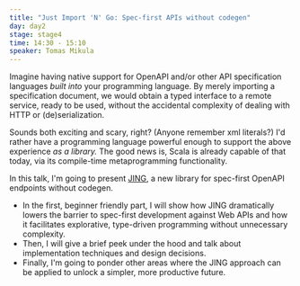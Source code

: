 ```yaml
---
title: "Just Import 'N' Go: Spec-first APIs without codegen"
day: day2
stage: stage4
time: 14:30 - 15:10
speaker: Tomas Mikula
---
```


Imagine having native support for OpenAPI and/or other API specification languages _built into_ your programming language. By merely importing a specification document, we would obtain a typed interface to a remote service, ready to be used, without the accidental complexity of dealing with HTTP or (de)serialization.

Sounds both exciting and scary, right? (Anyone remember xml literals?) I'd rather have a programming language powerful enough to support the above experience _as a library._ The good news is, Scala is already capable of that today, via its compile-time metaprogramming functionality.

In this talk, I'm going to present [JING](https://github.com/TomasMikula/jing), a new library for spec-first OpenAPI endpoints without codegen.

 - In the first, beginner friendly part, I will show how JING dramatically lowers the barrier to spec-first development against Web APIs and how it facilitates explorative, type-driven programming without unnecessary complexity.
 - Then, I will give a brief peek under the hood and talk about implementation techniques and design decisions.
 - Finally, I'm going to ponder other areas where the JING approach can be applied to unlock a simpler, more productive future.
